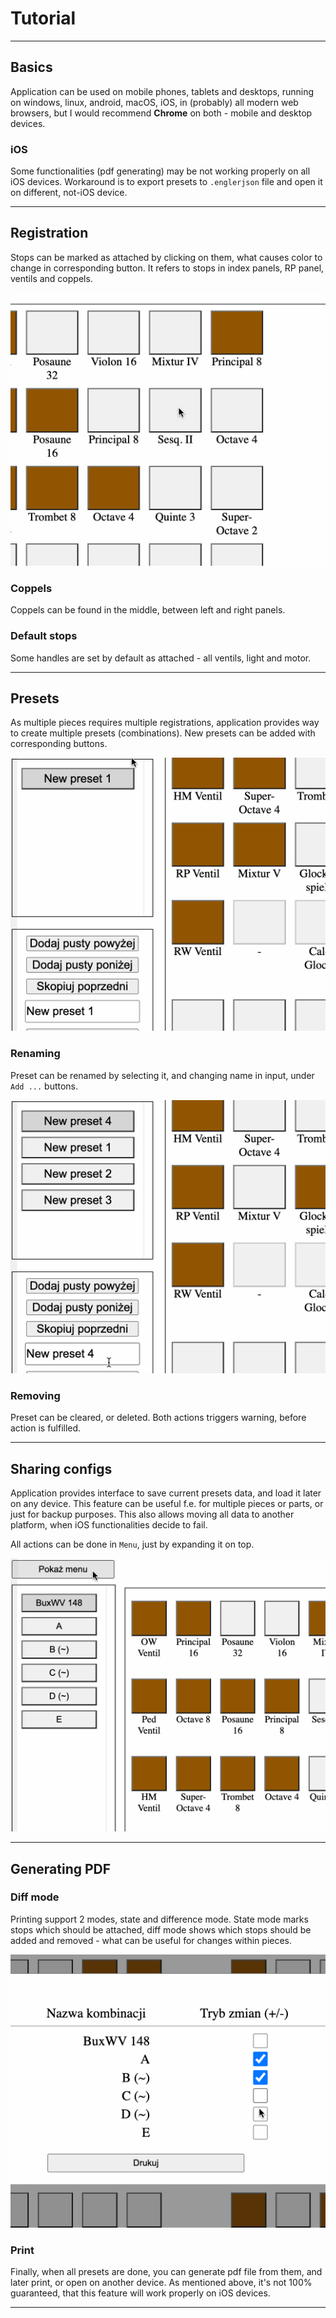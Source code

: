 # Tutorial
<hr>

## Basics
Application can be used on mobile phones, tablets and desktops, running on windows, 
linux, android, macOS, iOS, in (probably) all modern web browsers, but I would recommend **Chrome** on both - 
mobile and desktop devices.

### iOS
Some functionalities (pdf generating) may be not working properly on all iOS devices. 
Workaround is to export presets to `.englerjson` file and open it on
different, not-iOS device.

<hr>

## Registration
Stops can be marked as attached by clicking on them, what causes color to change
in corresponding button.
It refers to stops in index panels, RP panel, ventils and coppels.

![](register-attach.gif)

### Coppels
Coppels can be found in the middle, between left and right panels.

### Default stops
Some handles are set by default as attached - all ventils, light and motor.

<hr>

## Presets
As multiple pieces requires multiple registrations, application provides way to create multiple presets (combinations).
New presets can be added with corresponding buttons.

![](add-combination.gif)

### Renaming
Preset can be renamed by selecting it, and changing name in input, under `Add ...` buttons.

![](rename-combination.gif)
### Removing
Preset can be cleared, or deleted. Both actions triggers warning, before action is fulfilled.

<hr>

## Sharing configs
Application provides interface to save current presets data, and load it later on any device. 
This feature can be useful f.e. for multiple pieces or parts, or just for backup purposes. This also 
allows moving all data to another platform, when iOS functionalities decide to fail.

All actions can be done in `Menu`, just by expanding it on top.

![](menu.gif)

<hr>

## Generating PDF

### Diff mode
Printing support 2 modes, state and difference mode. State mode marks stops which should be attached, 
diff mode shows which stops should be added and removed - what can be useful for changes within pieces. 

![](print-modes.gif)

### Print
Finally, when all presets are done, you can generate pdf file from them, and later print, or open on another device.
As mentioned above, it's not 100% guaranteed, that this feature will work properly on iOS devices.

<hr>